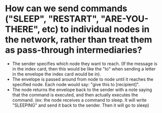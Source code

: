 # How can we send commands ("SLEEP", "RESTART", "ARE-YOU-THERE", etc) to individual nodes in the network, rather than treat them as pass-through intermediaries?
- The sender specifies which node they want to reach. (If the message is in the index card, then this would be like the "to" when sending a letter in the envelope the index card would be in).
- The envelope is passed around from node to node until it reaches the specified node. Each node would say: "give this to [recipient]".
- The node returns the envelope back to the sender with a note saying that the command is executed, and then actually executes the command. (ex: the node receives a command to sleep. It will write "SLEEPING" and send it back to the sender. Then it will go to sleep)
